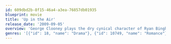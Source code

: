```yaml
---
id: 609dbd2b-8f15-46a4-a3ea-76857db01935
blueprint: movie
title: 'Up in the Air'
release_date: '2009-09-05'
overview: 'George Clooney plays the dry cynical character of Ryan Bingham, an executive who specializes in "downsizing". Ryan lives out of his suitcase, traveling the country for the sole purpose terminating unwanted employees day after day. Just as Ryan is about to reach his life-long goal of the ten million mile frequent flyer mark some major changes come his way. Changes that threaten to crack the cold heartless exterior that is Ryan Bingham.'
genres: '[{"id": 18, "name": "Drama"}, {"id": 10749, "name": "Romance"}]'
---
```

